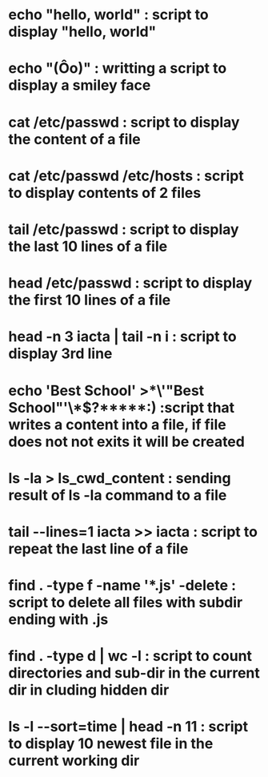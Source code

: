 # echo "hello, world" : script to display "hello, world"
# echo "(Ôo)" : writting a script to display a smiley face
# cat /etc/passwd : script to display the content of a file
# cat /etc/passwd /etc/hosts : script to display contents of 2 files
# tail /etc/passwd : script to display the last 10 lines of a file
# head /etc/passwd : script to display the first 10 lines of a file
# head -n 3 iacta | tail -n i : script to display 3rd line
# echo 'Best School' >\*\\'"Best School"\'\\*$\?\*\*\*\*\*:) :script that writes a content into a file, if file does not not exits it will be created
# ls -la > ls_cwd_content : sending result of ls -la command to a file
# tail --lines=1 iacta >> iacta : script to repeat the last line of a file
# find . -type f -name '*.js' -delete : script to delete all files with subdir ending with .js
# find . -type d | wc -l : script to count directories and sub-dir in the current dir in cluding hidden dir
# ls -l --sort=time | head -n 11 : script to display 10 newest file in the current working dir
